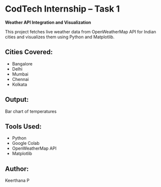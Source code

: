 # CodTech Internship – Task 1

**Weather API Integration and Visualization**

This project fetches live weather data from OpenWeatherMap API for Indian cities and visualizes them using Python and Matplotlib.

##  Cities Covered:
- Bangalore
- Delhi
- Mumbai
- Chennai
- Kolkata

## Output:
Bar chart of temperatures

## Tools Used:
- Python
- Google Colab
- OpenWeatherMap API
- Matplotlib

## Author:
Keerthana P
